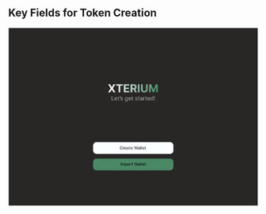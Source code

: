 ## Key Fields for Token Creation

<img src="/assets/XTERIUM-Landing.png" alt="XTERIUM-Landing" widht="300px">

